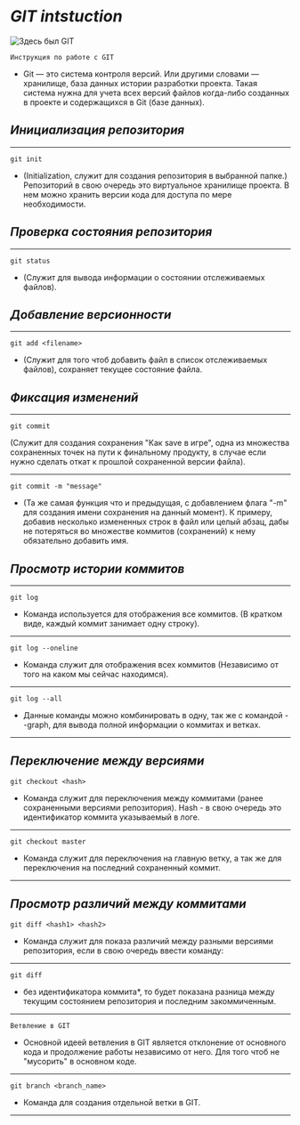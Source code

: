 # *GIT intstuction*

![Здесь был GIT](git.png)

    Инструкция по работе с GIT
- Git — это система контроля версий. Или другими словами — хранилище, база данных истории разработки проекта. Такая система нужна для учета всех версий файлов когда-либо созданных в проекте и содержащихся в Git (базе данных).
## *Инициализация репозитория*
----
    git init 

- (Initialization, служит для создания репозитория в выбранной папке.)
Репозиторий в свою очередь это виртуальное хранилище проекта. В нем можно хранить версии кода для доступа по мере необходимости.
## *Проверка состояния репозитория*
----
    git status
- (Служит для вывода информации о состоянии отслеживаемых файлов).
## *Добавление версионности*
----
    git add <filename> 
- (Служит для того чтоб добавить файл в список отслеживаемых файлов), сохраняет текущее состояние файла.
## *Фиксация изменений*
----
    git commit

(Служит для создания сохранения "Как save в игре", одна из множества сохраненных точек на пути к финальному продукту, в случае если нужно сделать откат к прошлой сохраненной версии файла).

----
    git commit -m "message"
- (Та же самая функция что и предыдущая, с добавлением флага "-m" для создания имени сохранения на данный момент).
К примеру, добавив несколько измененных строк в файл или целый абзац, дабы не потеряться во множестве коммитов (сохранений) к нему обязательно добавить имя.
## *Просмотр истории коммитов*
-----
    git log
- Команда используется для отображения все коммитов. (В кратком виде, каждый коммит занимает одну строку).
----
    git log --oneline
- Команда служит для отображения всех коммитов (Независимо от того на каком мы сейчас находимся).
----
    git log --all
- Данные команды можно комбинировать в одну, так же с командой --graph, для вывода полной информации о коммитах и ветках.
----
## *Переключение между версиями*
    git checkout <hash>
- Команда служит для переключения между коммитами (ранее сохраненными версиями репозитория). Hash - в свою очередь это идентификатор коммита указываемый в логе.
----
    git checkout master
- Команда служит для переключения на главную ветку, а так же для переключения на последний сохраненный коммит.
----
## *Просмотр различий между коммитами*
    git diff <hash1> <hash2>
- Команда служит для показа различий между разными версиями репозитория, если в свою очередь ввести команду: 
---
    git diff
- без идентификатора коммита*, то будет показана разница между текущим состоянием репозитория и последним закоммиченным.
------
    Ветвление в GIT

 * Основной идеей ветвления в GIT является отклонение от основного кода и продолжение работы независимо от него. Для того чтоб не "мусорить" в основном коде.
 ----
    git branch <branch_name>
    
* Команда для создания отдельной ветки в GIT.
----
